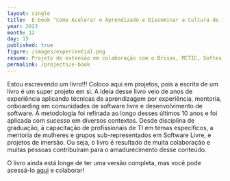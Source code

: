 ```yaml
---
layout: single
title:  E-book "Como Acelerar o Aprendizado e Disseminar a Cultura de Inovação Ágil"
year: 2023
month: 12
day: 15
published: true
figure: /images/experiential.png
resume: Projeto de extensão em colaboração com o Brisas, MCTIC, Softex.
permalink: /projects/e-book
---
```


Estou escrevendo um livro!!! Coloco aqui em projetos, pois a escrita de um livro é um super projeto em si. A ideia desse livro veio de anos de experiência aplicando técnicas de aprendizagem por experiência, mentoria, onboarding em comunidades de software livre e desenvolvimento de software. A metodologia foi refinada ao longo desses últimos 10 anos e foi aplicada com sucesso em diversos contextos. Desde disciplina de graduação, à capacitação de profissionais de TI em temas específicos, a mentoria de mulheres e grupos sub-representados em Software Livre, e projetos de imersão. Ou seja, o livro é resultado de muita colaboração e muitas pessoas contribuíram para o amadurecimento desse conteúdo.

O livro ainda está longe de ter uma versão completa, mas você pode acessá-lo [aqui](https://rochacarla.github.io/Onboarding/) e colaborar!
